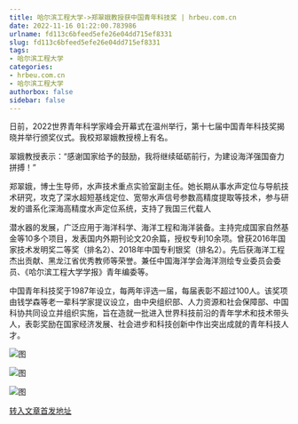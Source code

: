 ```yaml
---
title: 哈尔滨工程大学->郑翠娥教授获中国青年科技奖 | hrbeu.com.cn
date: 2022-11-16 01:22:00.783986
urlname: fd113c6bfeed5efe26e04dd715ef8331
slug: fd113c6bfeed5efe26e04dd715ef8331
tags: 
- 哈尔滨工程大学
categories:
- hrbeu.com.cn
- 哈尔滨工程大学
authorbox: false
sidebar: false
---
```

日前，2022世界青年科学家峰会开幕式在温州举行，第十七届中国青年科技奖揭晓并举行颁奖仪式。我校郑翠娥教授榜上有名。

翠娥教授表示：“感谢国家给予的鼓励，我将继续砥砺前行，为建设海洋强国奋力拼搏！”

郑翠娥，博士生导师，水声技术重点实验室副主任。她长期从事水声定位与导航技术研究，攻克了深水超短基线定位、宽带水声信号参数高精度提取等技术，参与研发的谱系化深海高精度水声定位系统，支持了我国三代载人
<!--more-->
潜水器的发展，广泛应用于海洋科学、海洋工程和海洋装备。主持完成国家自然基金等10多个项目，发表国内外期刊论文20余篇，授权专利10余项。曾获2016年国家技术发明奖二等奖（排名2）、2018年中国专利银奖（排名2）。先后获海洋工程杰出贡献、黑龙江省优秀教师等荣誉。兼任中国海洋学会海洋测绘专业委员会委员、《哈尔滨工程大学学报》青年编委等。

中国青年科技奖于1987年设立，每两年评选一届，每届表彰不超过100人。该奖项由钱学森等老一辈科学家提议设立，由中央组织部、人力资源和社会保障部、中国科协共同设立并组织实施，旨在造就一批进入世界科技前沿的青年学术和技术带头人，表彰奖励在国家经济发展、社会进步和科技创新中作出突出成就的青年科技人才。

![图](http://gongxue.cn/__local/8/9C/31/5BA8C96F2A3D67BA9E8D0DDF451_2867BEF6_14ABC.jpg)

![图](http://gongxue.cn/__local/4/6F/C4/78F77A2A8D0FDD8C60E50797BDE_25052731_1235E.jpg)

![图](http://gongxue.cn/__local/0/70/82/5B23B3F2812DBD2CC32D46EE231_C3128D7E_1BD01.jpg)

[转入文章首发地址](http://gongxue.cn/info/1141/73555.htm)